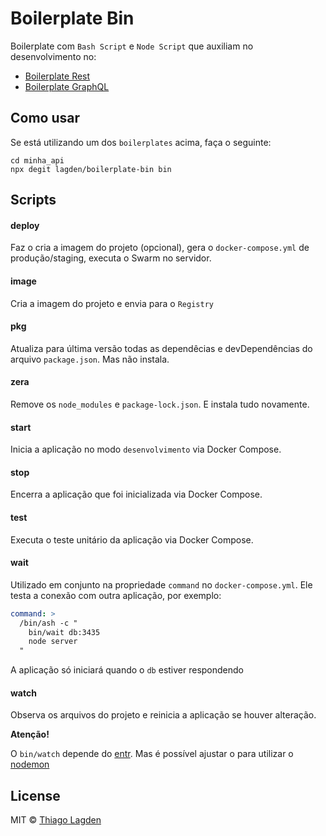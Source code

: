 # Boilerplate Bin

Boilerplate com `Bash Script` e `Node Script` que auxiliam no desenvolvimento no:

- [Boilerplate Rest](https://github.com/lagden/boilerplate-rest)
- [Boilerplate GraphQL](https://github.com/lagden/boilerplate-gql)


## Como usar

Se está utilizando um dos `boilerplates` acima, faça o seguinte:

```shell
cd minha_api
npx degit lagden/boilerplate-bin bin
```

## Scripts


#### deploy

Faz o cria a imagem do projeto (opcional), gera o `docker-compose.yml` de produção/staging, executa o Swarm no servidor.


#### image

Cria a imagem do projeto e envia para o `Registry`


#### pkg

Atualiza para última versão todas as dependêcias e devDependências do arquivo `package.json`.
Mas não instala.


#### zera

Remove os `node_modules` e `package-lock.json`.
E instala tudo novamente.


#### start

Inicia a aplicação no modo `desenvolvimento` via Docker Compose.


#### stop

Encerra a aplicação que foi inicializada via Docker Compose.


#### test

Executa o teste unitário da aplicação via Docker Compose.


#### wait

Utilizado em conjunto na propriedade `command` no `docker-compose.yml`.
Ele testa a conexão com outra aplicação, por exemplo:

```yml
command: >
  /bin/ash -c "
    bin/wait db:3435
    node server
  "
```

A aplicação só iniciará quando o `db` estiver respondendo


#### watch

Observa os arquivos do projeto e reinicia a aplicação se houver alteração.

**Atenção!**

O `bin/watch` depende do [entr](https://github.com/eradman/entr).
Mas é possível ajustar o para utilizar o [nodemon](https://github.com/remy/nodemon)


## License

MIT © [Thiago Lagden](https://github.com/lagden)
